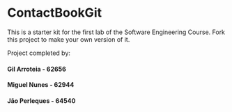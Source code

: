 # ContactBookGit
This is a starter kit for the first lab of the Software Engineering Course.
Fork this project to make your own version of it.

Project completed by:

#### Gil Arroteia - 62656
#### Miguel Nunes - 62944
#### Jão Perleques - 64540

